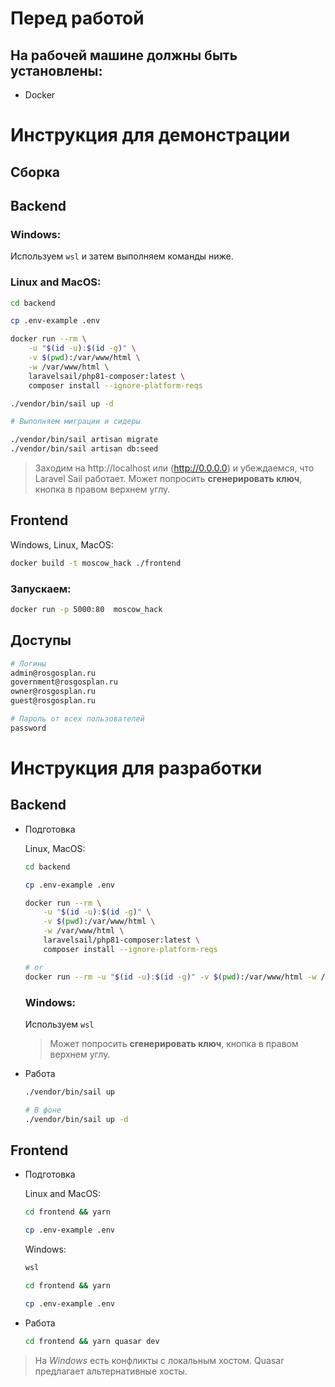 # Перед работой

## На рабочей машине должны быть установлены:

- Docker

# Инструкция для демонстрации

## Сборка

## Backend

### Windows:

Используем `wsl` и затем выполняем команды ниже.

### Linux and MacOS:
```bash
cd backend 

cp .env-example .env

docker run --rm \
    -u "$(id -u):$(id -g)" \
    -v $(pwd):/var/www/html \
    -w /var/www/html \
    laravelsail/php81-composer:latest \
    composer install --ignore-platform-reqs

./vendor/bin/sail up -d

# Выполняем миграции и сидеры

./vendor/bin/sail artisan migrate
./vendor/bin/sail artisan db:seed
```

> Заходим на http://localhost или (http://0.0.0.0) и убеждаемся, что Laravel Sail работает. Может попросить **сгенерировать ключ**, кнопка в правом верхнем углу.

## Frontend

Windows, Linux, MacOS:

```bash
docker build -t moscow_hack ./frontend
```

### Запускаем:

```bash
docker run -p 5000:80  moscow_hack
```

## Доступы

```bash
# Логины
admin@rosgosplan.ru
government@rosgosplan.ru
owner@rosgosplan.ru
guest@rosgosplan.ru

# Пароль от всех пользователей
password
```
# Инструкция для разработки

## Backend

- Подготовка

    Linux, MacOS:

    ```bash
    cd backend 

    cp .env-example .env

    docker run --rm \
        -u "$(id -u):$(id -g)" \
        -v $(pwd):/var/www/html \
        -w /var/www/html \
        laravelsail/php81-composer:latest \
        composer install --ignore-platform-reqs

    # or 
    docker run --rm -u "$(id -u):$(id -g)" -v $(pwd):/var/www/html -w /var/www/html laravelsail/php81-composer:latest composer install --ignore-platform-reqs
    ```
    ### Windows:

    Используем `wsl`

    > Может попросить **сгенерировать ключ**, кнопка в правом верхнем углу.

- Работа

    ```bash
    ./vendor/bin/sail up

    # В фоне
    ./vendor/bin/sail up -d
    ```

## Frontend
- Подготовка

    Linux and MacOS:
    ```bash
    cd frontend && yarn

    cp .env-example .env
    ```
    Windows:

    ```bash
    wsl

    cd frontend && yarn

    cp .env-example .env
    ```

- Работа

    ```bash
    cd frontend && yarn quasar dev
    ```

> На *Windows* есть конфликты с локальным хостом. Quasar предлагает альтернативные хосты.